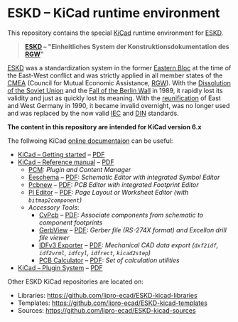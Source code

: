 # ESKD – KiCad runtime environment

This repository contains the special [KiCad] runtime environment for [ESKD].

> **[ESKD] – "Einheitliches System der Konstruktionsdokumentation des [RGW]"**

[ESKD] was a standardization system in the former [Eastern Bloc] at the time
of the East-West conflict and was strictly applied in all member states of the
[CMEA] (Council for Mutual Economic Assistance, [RGW]). With the
[Dissolution of the Soviet Union] and the [Fall of the Berlin Wall] in 1989,
it rapidly lost its validity and just as quickly lost its meaning. With the
[reunification] of East and West Germany in 1990, it became invalid overnight,
was no longer used and was replaced by the now valid [IEC] and [DIN] standards.

[KiCad]: https://www.kicad.org/ "A Cross Platform and Open Source Electronics Design Automation Suite"
[ESKD]: https://d-nb.info/551201940 "Deutsche Netionalbibliothek"
[DIN]: https://en.wikipedia.org/wiki/DIN "German: Deutsches Institut für Normung e.V."
[IEC]: https://en.wikipedia.org/wiki/International_Electrotechnical_Commission "International Electrotechnical Commission"
[RGW]: https://de.wikipedia.org/wiki/Rat_f%C3%BCr_gegenseitige_Wirtschaftshilfe "Rat für gegenseitige Wirtschaftshilfe"
[CMEA]: https://en.wikipedia.org/wiki/Comecon "Council for Mutual Economic Assistance"
[Eastern Bloc]: https://en.wikipedia.org/wiki/Eastern_Bloc "generally referred to the USSR and its satellite states"
[Dissolution of the Soviet Union]: https://en.wikipedia.org/wiki/Dissolution_of_the_Soviet_Union "1988–1991"
[Fall of the Berlin Wall]: https://en.wikipedia.org/wiki/Fall_of_the_Berlin_Wall "German: Mauerfall"
[reunification]: https://en.wikipedia.org/wiki/German_reunification "German: Deutsche Wiedervereinigung"

**The content in this repository are intended for KiCad version 6.x**

The follwoing KiCad [online documentaion](https://docs.kicad.org/master/)
can be useful:

* [KiCad – Getting started](https://docs.kicad.org/master/en/getting_started_in_kicad/)
  – [PDF](https://docs.kicad.org/master/en/getting_started_in_kicad/getting_started_in_kicad.pdf)
* [KiCad – Reference manual](https://docs.kicad.org/master/en/kicad/)
  – [PDF](https://docs.kicad.org/master/en/kicad/kicad.pdf)
  * [PCM](https://docs.kicad.org/master/en/kicad/#plugin_and_content_manager):
    *Plugin and Content Manager*
  * [Eeschema](https://docs.kicad.org/master/en/eeschema/)
    – [PDF](https://docs.kicad.org/master/en/eeschema/eeschema.pdf):
    *Schematic Editor with integrated Symbol Editor*
  * [Pcbnew](https://docs.kicad.org/master/en/pcbnew/)
    – [PDF](https://docs.kicad.org/master/en/pcbnew/pcbnew.pdf):
    *PCB Editor with integrated Footprint Editor*
  * [Pl Editor](https://docs.kicad.org/master/en/pl_editor/)
    – [PDF](https://docs.kicad.org/master/en/pl_editor/pl_editor.pdf):
    *Page Layout or Worksheet Editor (with `bitmap2component`)*
  * *Accessory Tools*:
    * [CvPcb](https://docs.kicad.org/master/en/cvpcb/)
      – [PDF](https://docs.kicad.org/master/en/cvpcb/cvpcb.pdf):
      *Associate components from schematic to component footprints*
    * [GerbView](https://docs.kicad.org/master/en/gerbview/)
      – [PDF](https://docs.kicad.org/master/en/gerbview/gerbview.pdf):
      *Gerber file (RS-274X format) and Excellon drill file viewer*
    * [IDFv3 Exporter](https://docs.kicad.org/master/en/idf_exporter/)
      – [PDF](https://docs.kicad.org/master/en/idf_exporter/idf_exporter.pdf):
      *Mechanical CAD data export (`dxf2idf`, `idf2vrml`, `idfcyl`, `idfrect`,
       `kicad2step`)*
    * [PCB Calculator](https://docs.kicad.org/master/en/pcb_calculator/)
      – [PDF](https://docs.kicad.org/master/en/pcb_calculator/pcb_calculator.pdf):
      *Set of calculation utilities*
* [KiCad – Plugin System](https://docs.kicad.org/master/en/plugins/)
  – [PDF](https://docs.kicad.org/master/en/plugins/plugins.pdf)

Other ESKD KiCad repositories are located on:

* Libraries: https://github.com/lipro-ecad/ESKD-kicad-libraries
* Templates: https://github.com/lipro-ecad/ESKD-kicad-templates
* Sources: https://github.com/lipro-ecad/ESKD-kicad-sources
